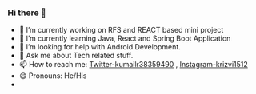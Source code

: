 ### Hi there 👋
- 🔭 I’m currently working on RFS and REACT based mini project 
- 🌱 I’m currently learning Java, React and Spring Boot Application
- 🤔 I’m looking for help with Android Development.
- 💬 Ask me about Tech related stuff.
- 📫 How to reach me: [Twitter-kumailr38359490](https://twitter.com/kumailr38359490) , [Instagram-krizvi1512](https://www.instagram.com/krizvi1512)
- 😄 Pronouns: He/His
- 

